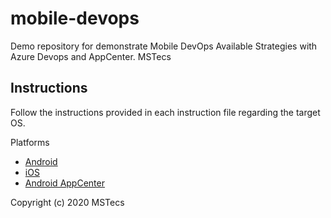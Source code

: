 # mobile-devops
Demo repository for demonstrate Mobile DevOps Available Strategies with Azure Devops and AppCenter.
MSTecs

## Instructions
Follow the instructions provided in each instruction file regarding the target OS.

Platforms
- [Android](android/README.md)
- [iOS](ios/README.md)
- [Android AppCenter](appcenter/android.md)

Copyright (c) 2020 MSTecs